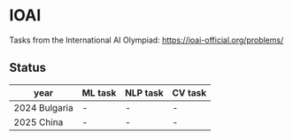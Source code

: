 # IOAI

Tasks from the International AI Olympiad: https://ioai-official.org/problems/

## Status

| year          | ML task | NLP task | CV task |
| ------------- | ------- | -------- | ------- |
| 2024 Bulgaria | -       | -        | -       |
| 2025 China    | -       | -        | -       |

